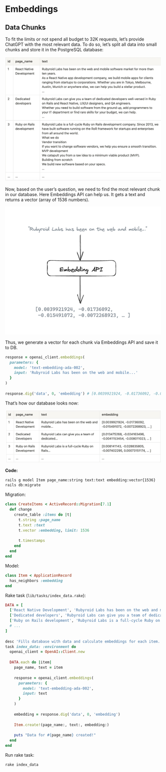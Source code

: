 # Embeddings

## Data Chunks

To fit the limits or not spend all budget to 32K requests, let’s provide ChatGPT with the most relevant data. To do so, let’s split all data into small chunks and store it in the PostgreSQL database:

![Table with data chunks](images/1_luNBEWLOdWQV7lmb1RjZKw.webp)

Now, based on the user’s question, we need to find the most relevant chunk in our database. Here Embeddings API can help us. It gets a text and returns a vector (array of 1536 numbers).

![Schema embedding API](images/0_BPWjUbjIVVfYjEAB.png)

Thus, we generate a vector for each chunk via Embeddings API and save it to DB.

```ruby
response = openai_client.embeddings(
  parameters: {
    model: 'text-embedding-ada-002',
    input: 'Rubyroid Labs has been on the web and mobile...'
  }
)

response.dig('data', 0, 'embedding') # [0.0039921924, -0.01736092, -0.015491072, ...]
```

That’s how our database looks now:

![Database preview with chunks](images/1__LI0_qzYN1D4K_UoGVPdWw.webp)

**Code:**

```bash
rails g model Item page_name:string text:text embedding:vector{1536}
rails db:migrate
```

Migration:

```ruby
class CreateItems < ActiveRecord::Migration[7.1]
  def change
    create_table :items do |t|
      t.string :page_name
      t.text :text
      t.vector :embedding, limit: 1536

      t.timestamps
    end
  end
end
```

Model:

```ruby
class Item < ApplicationRecord
  has_neighbors :embedding
end
```

Rake task (`lib/tasks/index_data.rake`):

```ruby
DATA = [
  ['React Native Development', 'Rubyroid Labs has been on the web and mobile...'],
  ['Dedicated developers', 'Rubyroid Labs can give you a team of dedicated d...'],
  ['Ruby on Rails development', 'Rubyroid Labs is a full-cycle Ruby on Rails...'],
  # ...
]

desc 'Fills database with data and calculate embeddings for each item.'
task index_data: :environment do
  openai_client = OpenAI::Client.new

  DATA.each do |item|
    page_name, text = item

    response = openai_client.embeddings(
      parameters: {
        model: 'text-embedding-ada-002',
        input: text
      }
    )

    embedding = response.dig('data', 0, 'embedding')

    Item.create!(page_name:, text:, embedding:)

    puts "Data for #{page_name} created!"
  end
end
```

Run rake task:

```bash
rake index_data
```
